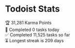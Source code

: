 
# Todoist Stats

<!-- TODO-IST:START -->
🏆  31,281 Karma Points           
🌸  Completed 0 tasks today           
✅  Completed 11,525 tasks so far           
⏳  Longest streak is 209 days
<!-- TODO-IST:END -->

